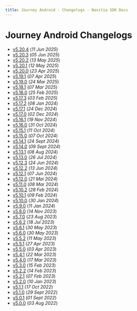 ```yaml
---
title: Journey Android - Changelogs - Navitia SDK Docs
---
```


# Journey Android Changelogs

* [v5.20.4](releases/5.20.4/index.md) (_11 Jun 2025_)
* [v5.20.3](releases/5.20.3/index.md) (_05 Jun 2025_)
* [v5.20.2](releases/5.20.2/index.md) (_13 May 2025_)
* [v5.20.1](releases/5.20.1/index.md) (_12 May 2025_)
* [v5.20.0](releases/5.20.0/index.md) (_23 Apr 2025_)
* [v5.19.1](releases/5.19.1/index.md) (_07 Apr 2025_)
* [v5.19.0](releases/5.19.0/index.md) (_24 Mar 2025_)
* [v5.18.1](releases/5.18.1/index.md) (_07 Mar 2025_)
* [v5.18.0](releases/5.18.0/index.md) (_25 Feb 2025_)
* [v5.17.3](releases/5.17.3/index.md) (_03 Feb 2025_)
* [v5.17.2](releases/5.17.2/index.md) (_08 Jan 2024_)
* [v5.17.1](releases/5.17.1/index.md) (_24 Dec 2024_)
* [v5.17.0](releases/5.17.0/index.md) (_02 Dec 2024_)
* [v5.16.1](releases/5.16.1/index.md) (_19 Nov 2024_)
* [v5.16.0](releases/5.16.0/index.md) (_31 Oct 2024_)
* [v5.15.1](releases/5.15.1/index.md) (_11 Oct 2024_)
* [v5.15.0](releases/5.15.0/index.md) (_07 Oct 2024_)
* [v5.14.1](releases/5.14.1/index.md) (_24 Sept 2024_)
* [v5.14.0](releases/5.14.0/index.md) (_09 Sept 2024_)
* [v5.13.1](releases/5.13.1/index.md) (_08 Aug 2024_)
* [v5.13.0](releases/5.13.0/index.md) (_26 Jul 2024_)
* [v5.12.3](releases/5.12.3/index.md) (_24 Jun 2024_)
* [v5.12.2](releases/5.12.2/index.md) (_13 Jun 2024_)
* [v5.12.1](releases/5.12.1/index.md) (_07 Jun 2024_)
* [v5.12.0](releases/5.12.0/index.md) (_21 Mai 2024_)
* [v5.11.0](releases/5.11.0/index.md) (_08 Mar 2024_)
* [v5.10.2](releases/5.10.2/index.md) (_28 Feb 2024_)
* [v5.10.1](releases/5.10.1/index.md) (_09 Feb 2024_)
* [v5.10.0](releases/5.10.0/index.md) (_30 Jan 2024_)
* [v5.9.0](releases/5.9.0/index.md) (_11 Jan 2024_)
* [v5.8.0](releases/5.8.0/index.md) (_14 Nov 2023_)
* [v5.7.0](releases/5.7.0/index.md) (_23 Aug 2023_)
* [v5.6.2](releases/5.6.2/index.md) (_18 Jul 2023_)
* [v5.6.1](releases/5.6.1/index.md) (_30 May 2023_)
* [v5.6.0](releases/5.6.0/index.md) (_30 May 2023_)
* [v5.5.2](releases/5.5.2/index.md) (_11 May 2023_)
* [v5.5.1](releases/5.5.1/index.md) (_27 Apr 2023_)
* [v5.5.0](releases/5.5.0/index.md) (_03 Apr 2023_)
* [v5.4.1](releases/5.4.1/index.md) (_22 Mar 2023_)
* [v5.4.0](releases/5.4.0/index.md) (_17 Mar 2023_)
* [v5.3.0](releases/5.3.0/index.md) (_15 Feb 2023_)
* [v5.2.2](releases/5.2.2/index.md) (_14 Feb 2023_)
* [v5.2.1](releases/5.2.1/index.md) (_07 Feb 2023_)
* [v5.2.0](releases/5.2.0/index.md) (_10 Jan 2023_)
* [v5.1.1](releases/5.1.1/index.md) (_17 Oct 2022_)
* [v5.1.0](releases/5.1.0/index.md) (_29 Sept 2022_)
* [v5.0.1](releases/5.0.1/index.md) (_01 Sept 2022_)
* [v5.0.0](releases/5.0.0/index.md) (_03 Aug 2022_)
